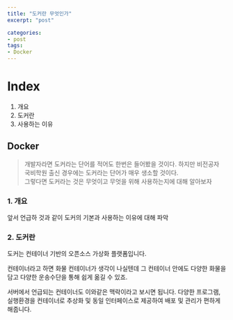 ```yaml
---
title: "도커란 무엇인가"
excerpt: "post"

categories:
- post
tags:
- Docker
---
```


# Index

1. 개요
2. 도커란
3. 사용하는 이유

## Docker
> 개발자라면 도커라는 단어를 적어도 한번은 들어봤을 것이다. 하지만 비전공자 국비학원 출신 경우에는 도커라는 단어가 매우 생소할 것이다.  
> 그렇다면 도커라는 것은 무엇이고 무엇을 위해 사용하는지에 대해 알아보자

### 1. 개요
앞서 언급하 것과 같이 도커의 기본과 사용하는 이유에 대해 파악

### 2. 도커란
도커는 컨테이너 기반의 오픈소스 가상화 플랫폼입니다.

컨테이너라고 하면 화물 컨테이너가 생각이 나실텐데 그 컨테이너 안에도 다양한 화물을 담고 다양한 운송수단을 통해 쉽게 옮길 수 있죠.

서버에서 언급되는 컨테이너도 이와같은 맥락이라고 보시면 됩니다. 다양한 프로그램, 실행환경을 컨테이너로 추상화 및 동일 인터페이스로 제공하여 배포 및 관리가 편하게 해줍니다.